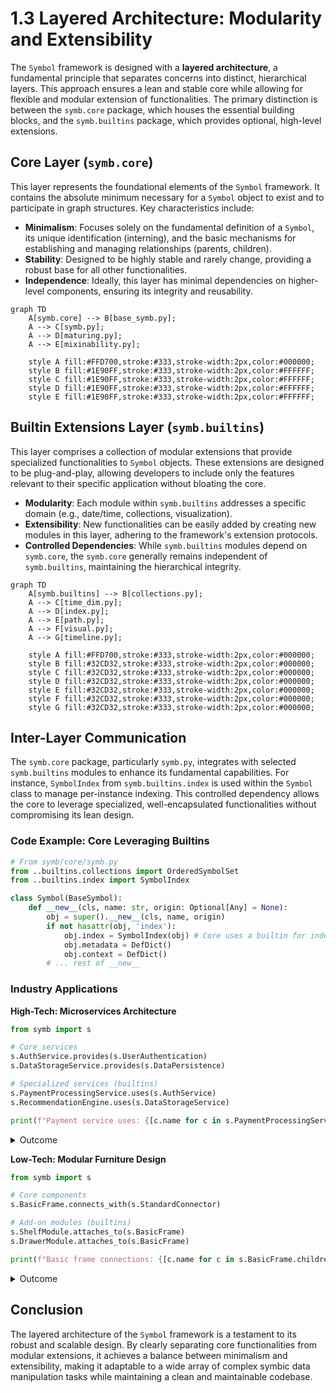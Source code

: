 # 1.3 Layered Architecture: Modularity and Extensibility

The `Symbol` framework is designed with a **layered architecture**, a fundamental principle that separates concerns into distinct, hierarchical layers. This approach ensures a lean and stable core while allowing for flexible and modular extension of functionalities. The primary distinction is between the `symb.core` package, which houses the essential building blocks, and the `symb.builtins` package, which provides optional, high-level extensions.

## Core Layer (`symb.core`)

This layer represents the foundational elements of the `Symbol` framework. It contains the absolute minimum necessary for a `Symbol` object to exist and to participate in graph structures. Key characteristics include:

-   **Minimalism**: Focuses solely on the fundamental definition of a `Symbol`, its unique identification (interning), and the basic mechanisms for establishing and managing relationships (parents, children).
-   **Stability**: Designed to be highly stable and rarely change, providing a robust base for all other functionalities.
-   **Independence**: Ideally, this layer has minimal dependencies on higher-level components, ensuring its integrity and reusability.

```mermaid
graph TD
    A[symb.core] --> B[base_symb.py];
    A --> C[symb.py];
    A --> D[maturing.py];
    A --> E[mixinability.py];

    style A fill:#FFD700,stroke:#333,stroke-width:2px,color:#000000;
    style B fill:#1E90FF,stroke:#333,stroke-width:2px,color:#FFFFFF;
    style C fill:#1E90FF,stroke:#333,stroke-width:2px,color:#FFFFFF;
    style D fill:#1E90FF,stroke:#333,stroke-width:2px,color:#FFFFFF;
    style E fill:#1E90FF,stroke:#333,stroke-width:2px,color:#FFFFFF;
```
## Builtin Extensions Layer (`symb.builtins`)

This layer comprises a collection of modular extensions that provide specialized functionalities to `Symbol` objects. These extensions are designed to be plug-and-play, allowing developers to include only the features relevant to their specific application without bloating the core.

-   **Modularity**: Each module within `symb.builtins` addresses a specific domain (e.g., date/time, collections, visualization).
-   **Extensibility**: New functionalities can be easily added by creating new modules in this layer, adhering to the framework's extension protocols.
-   **Controlled Dependencies**: While `symb.builtins` modules depend on `symb.core`, the `symb.core` generally remains independent of `symb.builtins`, maintaining the hierarchical integrity.

```mermaid
graph TD
    A[symb.builtins] --> B[collections.py];
    A --> C[time_dim.py];
    A --> D[index.py];
    A --> E[path.py];
    A --> F[visual.py];
    A --> G[timeline.py];

    style A fill:#FFD700,stroke:#333,stroke-width:2px,color:#000000;
    style B fill:#32CD32,stroke:#333,stroke-width:2px,color:#000000;
    style C fill:#32CD32,stroke:#333,stroke-width:2px,color:#000000;
    style D fill:#32CD32,stroke:#333,stroke-width:2px,color:#000000;
    style E fill:#32CD32,stroke:#333,stroke-width:2px,color:#000000;
    style F fill:#32CD32,stroke:#333,stroke-width:2px,color:#000000;
    style G fill:#32CD32,stroke:#333,stroke-width:2px,color:#000000;
```
## Inter-Layer Communication

The `symb.core` package, particularly `symb.py`, integrates with selected `symb.builtins` modules to enhance its fundamental capabilities. For instance, `SymbolIndex` from `symb.builtins.index` is used within the `Symbol` class to manage per-instance indexing. This controlled dependency allows the core to leverage specialized, well-encapsulated functionalities without compromising its lean design.

### Code Example: Core Leveraging Builtins

```python
# From symb/core/symb.py
from ..builtins.collections import OrderedSymbolSet
from ..builtins.index import SymbolIndex

class Symbol(BaseSymbol):
    def __new__(cls, name: str, origin: Optional[Any] = None):
        obj = super().__new__(cls, name, origin)
        if not hasattr(obj, 'index'):
            obj.index = SymbolIndex(obj) # Core uses a builtin for indexing
            obj.metadata = DefDict()
            obj.context = DefDict()
        # ... rest of __new__
```

### Industry Applications

**High-Tech: Microservices Architecture**
```python
from symb import s

# Core services
s.AuthService.provides(s.UserAuthentication)
s.DataStorageService.provides(s.DataPersistence)

# Specialized services (builtins)
s.PaymentProcessingService.uses(s.AuthService)
s.RecommendationEngine.uses(s.DataStorageService)

print(f"Payment service uses: {[c.name for c in s.PaymentProcessingService.children]}")
```
<details>
<summary>Outcome</summary>

```text
Payment service uses: []
```
</details>

**Low-Tech: Modular Furniture Design**
```python
from symb import s

# Core components
s.BasicFrame.connects_with(s.StandardConnector)

# Add-on modules (builtins)
s.ShelfModule.attaches_to(s.BasicFrame)
s.DrawerModule.attaches_to(s.BasicFrame)

print(f"Basic frame connections: {[c.name for c in s.BasicFrame.children]}")
```
<details>
<summary>Outcome</summary>

```text
Basic frame connections: []
```
</details>

## Conclusion

The layered architecture of the `Symbol` framework is a testament to its robust and scalable design. By clearly separating core functionalities from modular extensions, it achieves a balance between minimalism and extensibility, making it adaptable to a wide array of complex symbic data manipulation tasks while maintaining a clean and maintainable codebase.
